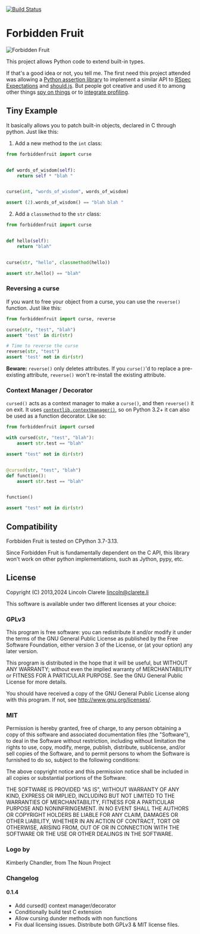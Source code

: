 [![Build Status](https://travis-ci.org/clarete/forbiddenfruit.png?branch=master)](https://travis-ci.org/clarete/forbiddenfruit)

# Forbidden Fruit

![Forbidden Fruit](logo.png)

This project allows Python code to extend built-in types.

If that's a good idea or not, you tell me. The first need this project
attended was allowing a [Python assertion
library](https://github.com/gabrielfalcao/sure) to implement a similar
API to [RSpec
Expectations](https://github.com/rspec/rspec-expectations) and
[should.js](https://shouldjs.github.io/). But people got creative and
used it to among other things [spy on
things](https://github.com/ikamensh/flynt/blob/43a64ac1a030be79741402d8920a6da253a96670/src/flynt/file_spy.py)
or to [integrate
profiling](https://github.com/localstack/localstack/blob/e38eae0d1fe442924f4256d4bc87710a4cb6f142/localstack/utils/analytics/profiler.py).

## Tiny Example

It basically allows you to patch built-in objects, declared in C through
python. Just like this:

1. Add a new method to the `int` class:

```python
from forbiddenfruit import curse


def words_of_wisdom(self):
    return self * "blah "


curse(int, "words_of_wisdom", words_of_wisdom)

assert (2).words_of_wisdom() == "blah blah "
```

2. Add a `classmethod` to the `str` class:

```python
from forbiddenfruit import curse


def hello(self):
    return "blah"


curse(str, "hello", classmethod(hello))

assert str.hello() == "blah"
```

### Reversing a curse

If you want to free your object from a curse, you can use the `reverse()`
function. Just like this:

```python
from forbiddenfruit import curse, reverse

curse(str, "test", "blah")
assert 'test' in dir(str)

# Time to reverse the curse
reverse(str, "test")
assert 'test' not in dir(str)
```

**Beware:** `reverse()` only deletes attributes. If you `curse()`'d to replace
a pre-existing attribute, `reverse()` won't re-install the existing attribute.

### Context Manager / Decorator

`cursed()` acts as a context manager to make a `curse()`, and then `reverse()`
it on exit. It uses
[`contextlib.contextmanager()`](https://docs.python.org/3/library/contextlib.html#contextlib.contextmanager),
so on Python 3.2+ it can also be used as a function decorator. Like so:

```python
from forbiddenfruit import cursed

with cursed(str, "test", "blah"):
    assert str.test == "blah"

assert "test" not in dir(str)


@cursed(str, "test", "blah")
def function():
    assert str.test == "blah"


function()

assert "test" not in dir(str)
```

## Compatibility

Forbbiden Fruit is tested on CPython 3.7-3.13.

Since Forbidden Fruit is fundamentally dependent on the C API,
this library won't work on other python implementations, such
as Jython, pypy, etc.

## License

Copyright (C) 2013,2024 Lincoln Clarete <lincoln@clarete.li>

This software is available under two different licenses at your
choice:

### GPLv3

This program is free software: you can redistribute it and/or modify
it under the terms of the GNU General Public License as published by
the Free Software Foundation, either version 3 of the License, or
(at your option) any later version.

This program is distributed in the hope that it will be useful,
but WITHOUT ANY WARRANTY; without even the implied warranty of
MERCHANTABILITY or FITNESS FOR A PARTICULAR PURPOSE.  See the
GNU General Public License for more details.

You should have received a copy of the GNU General Public License
along with this program.  If not, see <http://www.gnu.org/licenses/>.

### MIT

Permission is hereby granted, free of charge, to any person obtaining a copy
of this software and associated documentation files (the "Software"), to deal
in the Software without restriction, including without limitation the rights
to use, copy, modify, merge, publish, distribute, sublicense, and/or sell
copies of the Software, and to permit persons to whom the Software is
furnished to do so, subject to the following conditions:

The above copyright notice and this permission notice shall be
included in all copies or substantial portions of the Software.

THE SOFTWARE IS PROVIDED "AS IS", WITHOUT WARRANTY OF ANY KIND,
EXPRESS OR IMPLIED, INCLUDING BUT NOT LIMITED TO THE WARRANTIES OF
MERCHANTABILITY, FITNESS FOR A PARTICULAR PURPOSE AND
NONINFRINGEMENT. IN NO EVENT SHALL THE AUTHORS OR COPYRIGHT HOLDERS
BE LIABLE FOR ANY CLAIM, DAMAGES OR OTHER LIABILITY, WHETHER IN AN
ACTION OF CONTRACT, TORT OR OTHERWISE, ARISING FROM, OUT OF OR IN
CONNECTION WITH THE SOFTWARE OR THE USE OR OTHER DEALINGS IN THE
SOFTWARE.

### Logo by

Kimberly Chandler, from The Noun Project

### Changelog

#### 0.1.4

  * Add cursed() context manager/decorator
  * Conditionally build test C extension
  * Allow cursing dunder methods with non functions
  * Fix dual licensing issues. Distribute both GPLv3 & MIT license
    files.
